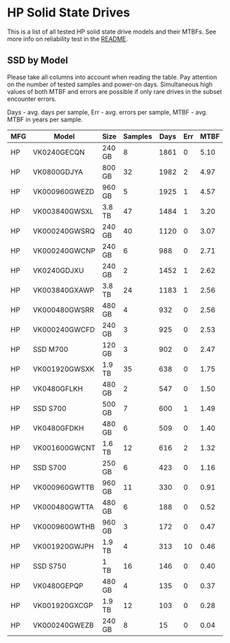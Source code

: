 HP Solid State Drives
=====================

This is a list of all tested HP solid state drive models and their MTBFs. See
more info on reliability test in the [README](https://github.com/linuxhw/EnterpriseDrive).

SSD by Model
------------

Please take all columns into account when reading the table. Pay attention on the
number of tested samples and power-on days. Simultaneous high values of both MTBF
and errors are possible if only rare drives in the subset encounter errors.

Days - avg. days per sample,
Err  - avg. errors per sample,
MTBF - avg. MTBF in years per sample.

| MFG       | Model              | Size   | Samples | Days  | Err   | MTBF |
|-----------|--------------------|--------|---------|-------|-------|------|
| HP        | VK0240GECQN        | 240 GB | 8       | 1861  | 0     | 5.10   |
| HP        | VK0800GDJYA        | 800 GB | 32      | 1982  | 2     | 4.97   |
| HP        | VK000960GWEZD      | 960 GB | 5       | 1925  | 1     | 4.57   |
| HP        | VK003840GWSXL      | 3.8 TB | 47      | 1484  | 1     | 3.20   |
| HP        | VK000240GWSRQ      | 240 GB | 40      | 1120  | 0     | 3.07   |
| HP        | VK000240GWCNP      | 240 GB | 6       | 988   | 0     | 2.71   |
| HP        | VK0240GDJXU        | 240 GB | 2       | 1452  | 1     | 2.62   |
| HP        | VK003840GXAWP      | 3.8 TB | 24      | 1183  | 1     | 2.56   |
| HP        | VK000480GWSRR      | 480 GB | 4       | 932   | 0     | 2.56   |
| HP        | VK000240GWCFD      | 240 GB | 3       | 925   | 0     | 2.53   |
| HP        | SSD M700           | 120 GB | 3       | 902   | 0     | 2.47   |
| HP        | VK001920GWSXK      | 1.9 TB | 35      | 638   | 0     | 1.75   |
| HP        | VK0480GFLKH        | 480 GB | 2       | 547   | 0     | 1.50   |
| HP        | SSD S700           | 500 GB | 7       | 600   | 1     | 1.49   |
| HP        | VK0480GFDKH        | 480 GB | 6       | 509   | 0     | 1.40   |
| HP        | VK001600GWCNT      | 1.6 TB | 12      | 616   | 2     | 1.32   |
| HP        | SSD S700           | 250 GB | 6       | 423   | 0     | 1.16   |
| HP        | VK000960GWTTB      | 960 GB | 11      | 330   | 0     | 0.91   |
| HP        | VK000480GWTTA      | 480 GB | 6       | 188   | 0     | 0.52   |
| HP        | VK000960GWTHB      | 960 GB | 3       | 172   | 0     | 0.47   |
| HP        | VK001920GWJPH      | 1.9 TB | 4       | 313   | 10    | 0.46   |
| HP        | SSD S750           | 1 TB   | 16      | 146   | 0     | 0.40   |
| HP        | VK0480GEPQP        | 480 GB | 4       | 135   | 0     | 0.37   |
| HP        | VK001920GXCGP      | 1.9 TB | 12      | 103   | 0     | 0.28   |
| HP        | VK000240GWEZB      | 240 GB | 8       | 15    | 0     | 0.04   |
